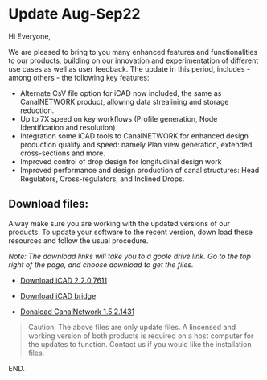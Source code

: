 # Update Aug-Sep22

Hi Everyone,

We are pleased to bring to you many enhanced features and functionalities to our products, building on our innovation and experimentation of different use cases as well as user feedback. The update in this period, includes - among others - the following key features:

- Alternate CsV file option for iCAD now included, the same as CanalNETWORK product, allowing data strealining and storage reduction.
- Up to 7X speed on key workflows (Profile generation, Node Identification and resolution)
- Integration some iCAD tools to CanalNETWORK for enhanced design production quality and speed: namely Plan view generation, extended cross-sections and more.
- Improved control of drop design for longitudinal design work
- Improved performance and design production of canal structures: Head Regulators, Cross-regulators, and Inclined Drops.

## Download files:

Alway make sure you are working with the updated versions of our products. To update your software to the recent version, down load these resources and follow the usual procedure.

*Note: The download links will take you to a goole drive link. Go to the top right of the page, and choose download to get the files.*

* [Download iCAD 2.2.0.7611](https://drive.google.com/file/d/1NqlyPdHxE0_HG0SEJdhx_B0898kA0UlJ/view?usp=sharing)

* [Download iCAD bridge](https://drive.google.com/uc?export=download&id=1CnTmhM2ddaukULOwKaNiBN3WnqLzTXWC)

* [Donaload CanalNetwork 1.5.2.1431](https://drive.google.com/uc?export=download&id=1ho0NQPtQgU1euS6hZWOsmDhaLF8YKbj0)



> Caution: The above files are only update files. A lincensed and working version of both products is required on a host computer for the updates to function. Contact us if you would like the installation files.

END.
